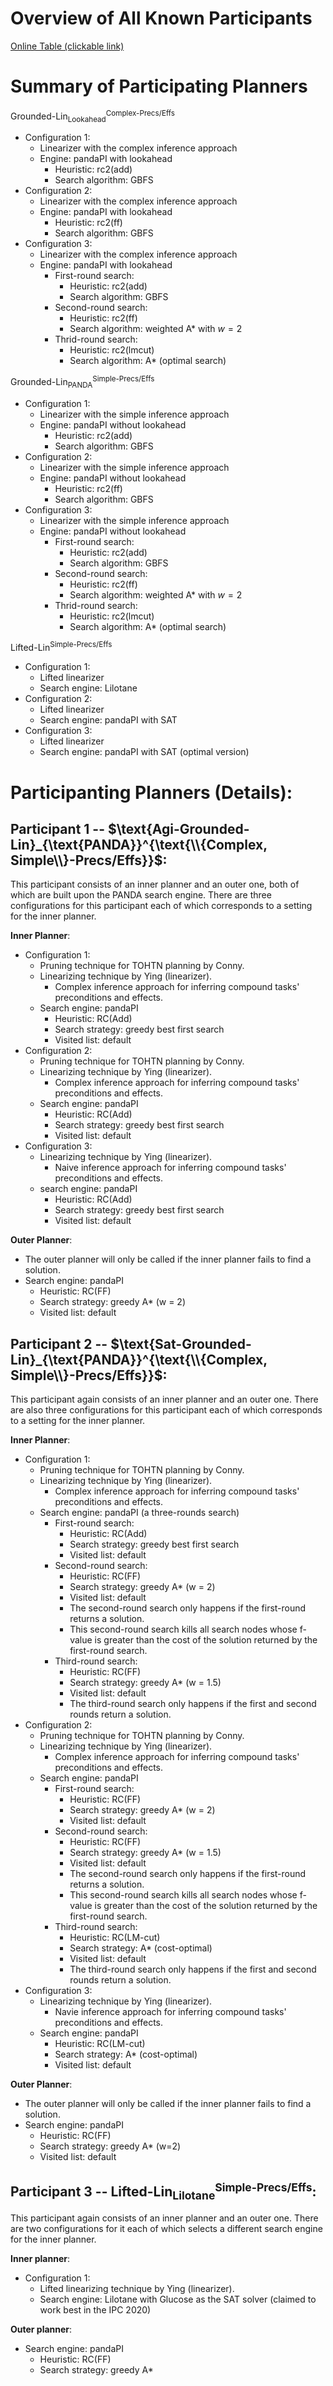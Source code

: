 # Overview of All Known Participants

[Online Table (clickable link)](https://docs.google.com/spreadsheets/d/1SekZKjNuVmWJgy_UxavCPydoqVcYevxCrwu3eQBxmSU/edit#gid=0)

# Summary of Participating Planners

$\text{Grounded-Lin}^{\text{Complex-Precs/Effs}}_{\text{Lookahead}}$

+ Configuration 1:
    * Linearizer with the complex inference approach
    * Engine: pandaPI with lookahead
        + Heuristic: rc2(add)
        + Search algorithm: GBFS
+ Configuration 2:
    * Linearizer with the complex inference approach
    * Engine: pandaPI with lookahead
        + Heuristic: rc2(ff)
        + Search algorithm: GBFS
+ Configuration 3:
    * Linearizer with the complex inference approach
    * Engine: pandaPI with lookahead
        + First-round search:
            * Heuristic: rc2(add)
            * Search algorithm: GBFS
        + Second-round search:
            * Heuristic: rc2(ff)
            * Search algorithm: weighted A* with $w=2$
        + Thrid-round search:
            * Heuristic: rc2(lmcut)
            * Search algorithm: A* (optimal search)

$\text{Grounded-Lin}^{\text{Simple-Precs/Effs}}_{\text{PANDA}}$

+ Configuration 1:
    * Linearizer with the simple inference approach
    * Engine: pandaPI without lookahead
        + Heuristic: rc2(add)
        + Search algorithm: GBFS
+ Configuration 2:
    * Linearizer with the simple inference approach
    * Engine: pandaPI without lookahead
        + Heuristic: rc2(ff)
        + Search algorithm: GBFS
+ Configuration 3:
    * Linearizer with the simple inference approach
    * Engine: pandaPI without lookahead
        + First-round search:
            * Heuristic: rc2(add)
            * Search algorithm: GBFS
        + Second-round search:
            * Heuristic: rc2(ff)
            * Search algorithm: weighted A* with $w=2$
        + Thrid-round search:
            * Heuristic: rc2(lmcut)
            * Search algorithm: A* (optimal search)

$\text{Lifted-Lin}^{\text{Simple-Precs/Effs}}$
  * Configuration 1:
    + Lifted linearizer
    + Search engine: Lilotane
  * Configuration 2:
    + Lifted linearizer
    + Search engine: pandaPI with SAT
  * Configuration 3:
    + Lifted linearizer
    + Search engine: pandaPI with SAT (optimal version) 

# Participanting Planners (Details):

## Participant 1 -- $\text{Agi-Grounded-Lin}_{\text{PANDA}}^{\text{\\{Complex, Simple\\}-Precs/Effs}}$:

This participant consists of an inner planner and an outer one, both of which are built upon the PANDA search engine. There are three configurations for this participant each of which corresponds to a setting for the inner planner.

**Inner Planner**:

- Configuration 1:
    + Pruning technique for TOHTN planning by Conny.
    + Linearizing technique by Ying (linearizer).
        * Complex inference approach for inferring compound tasks' preconditions and effects.
    + Search engine: pandaPI
        * Heuristic: RC(Add)
        * Search strategy: greedy best first search
        * Visited list: default 
- Configuration 2:
    + Pruning technique for TOHTN planning by Conny.
    + Linearizing technique by Ying (linearizer).
        * Complex inference approach for inferring compound tasks' preconditions and effects.
    + Search engine: pandaPI
        * Heuristic: RC(Add)
        * Search strategy: greedy best first search
        * Visited list: default 
- Configuration 3:
    + Linearizing technique by Ying (linearizer).
        * Naive inference approach for inferring compound tasks' preconditions and effects.
    + search engine: pandaPI
        * Heuristic: RC(Add)
        * Search strategy: greedy best first search
        * Visited list: default 

**Outer Planner**:
- The outer planner will only be called if the inner planner fails to find a solution.
- Search engine: pandaPI
    * Heuristic: RC(FF)
    * Search strategy: greedy A* (w = 2)
    * Visited list: default 

## Participant 2 -- $\text{Sat-Grounded-Lin}_{\text{PANDA}}^{\text{\\{Complex, Simple\\}-Precs/Effs}}$:
This participant again consists of an inner planner and an outer one. There are also three configurations for this participant each of which corresponds to a setting for the inner planner.

**Inner Planner**:

- Configuration 1:
    + Pruning technique for TOHTN planning by Conny.
    + Linearizing technique by Ying (linearizer).
        * Complex inference approach for inferring compound tasks' preconditions and effects.
    + Search engine: pandaPI (a three-rounds search)
        * First-round search:
            + Heuristic: RC(Add)
            + Search strategy: greedy best first search
            + Visited list: default
        * Second-round search:
            + Heuristic: RC(FF)
            + Search strategy: greedy A* (w = 2)
            + Visited list: default 
            + The second-round search only happens if the first-round returns a solution.
            + This second-round search kills all search nodes whose f-value is greater than the cost of the solution returned by the first-round search.
        * Third-round search:
            + Heuristic: RC(FF)
            + Search strategy: greedy A* (w = 1.5)
            + Visited list: default 
            + The third-round search only happens if the first and second rounds return a solution.
- Configuration 2:
    + Pruning technique for TOHTN planning by Conny.
    + Linearizing technique by Ying (linearizer).
        * Complex inference approach for inferring compound tasks' preconditions and effects.
    + Search engine: pandaPI
        * First-round search:
            + Heuristic: RC(FF)
            + Search strategy: greedy A* (w = 2)
            + Visited list: default
        * Second-round search:
            + Heuristic: RC(FF)
            + Search strategy: greedy A* (w = 1.5)
            + Visited list: default 
            + The second-round search only happens if the first-round returns a solution.
            + This second-round search kills all search nodes whose f-value is greater than the cost of the solution returned by the first-round search.
        * Third-round search:
            + Heuristic: RC(LM-cut)
            + Search strategy: A* (cost-optimal)
            + Visited list: default 
            + The third-round search only happens if the first and second rounds return a solution.
- Configuration 3:
    + Linearizing technique by Ying (linearizer).
        * Navie inference approach for inferring compound tasks' preconditions and effects.
    + Search engine: pandaPI
        + Heuristic: RC(LM-cut)
        + Search strategy: A* (cost-optimal)
        + Visited list: default

**Outer Planner**:
+ The outer planner will only be called if the inner planner fails to find a solution.
+ Search engine: pandaPI
    * Heuristic: RC(FF)
    * Search strategy: greedy A* (w=2)
    * Visited list: default 

    
    
## Participant 3 -- $\text{Lifted-Lin}_{\text{Lilotane}}^{\text{Simple-Precs/Effs}}$:
This participant again consists of an inner planner and an outer one. There are two configurations for it each of which selects a different search engine for the inner planner.

**Inner planner**:

+ Configuration 1:
    * Lifted linearizing technique by Ying (linearizer).
    * Search engine: Lilotane with Glucose as the SAT solver (claimed to work best in the IPC 2020)

**Outer planner**:

+ Search engine: pandaPI
    * Heuristic: RC(FF)
    * Search strategy: greedy A*
